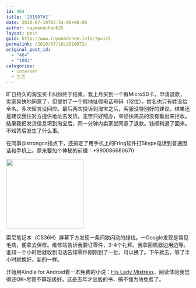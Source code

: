 ```yaml
---
id: 464
title: '201007#2'
date: 2010-07-10T05:54:06+00:00
author: raymondchen625
layout: post
guid: http://www.raymondchen.info/?p=175
permalink: /2010/07/10/2010072/
original_post_id:
  - "464"
  - "1083"
categories:
  - Internet
  - 生活
---
```

旷日持久的淘宝买卡纠纷终于结束。我上月买到一个假MicroSD卡，申请退款，卖家爽快地同意了，但提供了一个假地址假电话号码（12位），姓名也只有姓没给全名。多次留言没回应。最后两次投诉到淘宝之后，客服没特别好的建议。结果还是建议我往对方提供地址去发货。无奈只好照办，幸好快递员的没有看出来拒收。结果我把发货信息填到淘宝后，同一分钟内卖家就同意了退款。钱顺利退了回来。不知背后发生了什么事。

在同事@strongcn指点下，还搞定了用手机上的Fring软件打Skype电话到普通固话和手机上。原来要加个神秘的前缀：+990086680670

<img class="alignnone" title="Fring" src="http://shamzu.files.wordpress.com/2008/06/fring-logo1.jpg" alt="" width="212" height="190" /> 

索尼笔记本（CS36H）屏幕下方发现一条间歇闪动的绿线。一Google发现是常见毛病，便拿去保修。维修站告诉我要订零件，3-4个礼拜。我拿回机器边用边等。谁知一个小时后就收到电话告知零件刚刚到了一批，可以换了。下午就去，等了半小时就换好。新的一样。

开始用Kindle for Android看一本免费的小说：<a href="http://www.amazon.com/His-Lady-Mistress-ebook/dp/B001R4GNSG" target="_blank" rel="noopener noreferrer">His Lady Mistress</a>，阅读体验我觉得还OK&#8211;尽管不算超级好。这是去年才出版的书，搞不懂为啥免费了。